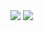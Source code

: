 <body>
  <img src="https://readme-typing-svg.demolab.com?font=Fira+Code&pause=1000&color=F77209&random=false&width=435&lines=Ol%C3%A1!+Seja+bem+vindo+ao+meu+perfil" />
  <img src="https://lanyard.kyrie25.me/api/892048596164309043?waveColor=8B8BFA&waveSpotifyColor=B48EF7&gradient=7E37F9-B48EF7-E568C4&imgStyle=square"  />
</body>
